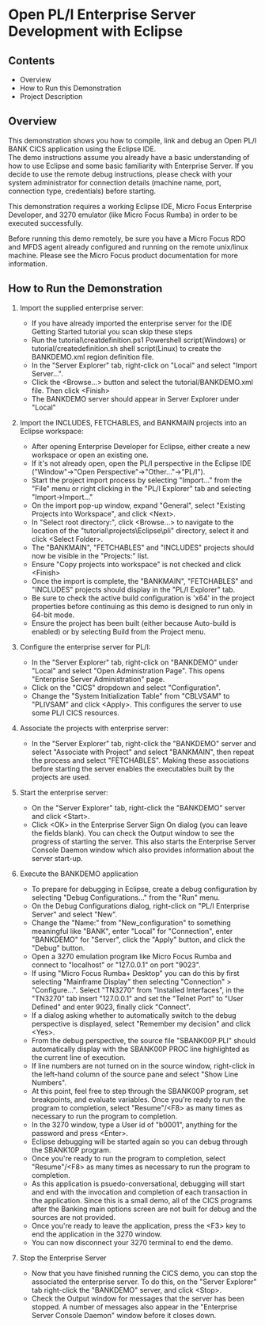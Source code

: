 # Open PL/I Enterprise Server Development with Eclipse
## Contents
- Overview
- How to Run this Demonstration
- Project Description

## Overview
This demonstration shows you how to compile, link and debug an Open PL/I BANK CICS application using the Eclipse IDE.  
The demo instructions assume you already have a basic understanding of how to use Eclipse and some basic familiarity with Enterprise Server.
If you decide to use the remote debug instructions, please check with your system administrator for connection details (machine name, port, connection type, credentials) before starting.

This demonstration requires a working Eclipse IDE, Micro Focus Enterprise Developer, and 3270 emulator (like Micro Focus Rumba) in order to be executed successfully.  

Before running this demo remotely, be sure you have a Micro Focus RDO and MFDS agent already configured and running on the remote unix/linux machine.
Please see the Micro Focus product documentation for more information.

## How to Run the Demonstration
1. Import the supplied enterprise server:
    - If you have already imported the enterprise server for the IDE Getting Started tutorial you scan skip these steps
    - Run the tutorial\creatdefinition.ps1 Powershell script(Windows) or tutorial/createdefinition.sh shell script(Linux) to create the BANKDEMO.xml region definition file. 
    - In the "Server Explorer" tab, right-click on "Local" and select "Import Server...". 
    - Click the &lt;Browse...&gt; button and select the tutorial/BANKDEMO.xml file. Then click &lt;Finish&gt;
    - The BANKDEMO server should appear in Server Explorer under "Local"

2. Import the INCLUDES, FETCHABLES, and BANKMAIN projects into an Eclipse workspace:
    - After opening Enterprise Developer for Eclipse, either create a new workspace or open an existing one.
    - If it's not already open, open the PL/I perspective in the Eclipse IDE ("Window"->"Open Perspective"->"Other..."->"PL/I").
    - Start the project import process by selecting "Import..." from the "File" menu or right clicking in the "PL/I Explorer" tab and selecting "Import->Import..."
    - On the import pop-up window, expand "General", select "Existing Projects into Workspace", and click &lt;Next&gt;.
    - In "Select root directory:", click &lt;Browse...&gt; to navigate to the location of the "tutorial\projects\Eclipse\pli" directory, select it and click &lt;Select Folder&gt;.
    - The "BANKMAIN", "FETCHABLES" and "INCLUDES" projects should now be visible in the "Projects:" list.
    - Ensure "Copy projects into workspace" is not checked and click &lt;Finish&gt;
    - Once the import is complete, the "BANKMAIN", "FETCHABLES" and "INCLUDES" projects should display in the "PL/I Explorer" tab.
    - Be sure to check the active build configuration is 'x64' in the project properties before continuing as this demo is designed to run only in 64-bit mode.
    - Ensure the project has been built (either because Auto-build is enabled) or by selecting Build from the Project menu.

3. Configure the enterprise server for PL/I:
    - In the "Server Explorer" tab, right-click on "BANKDEMO" under "Local" and select "Open Administration Page". This opens "Enterprise Server Administration"  page.
    - Click on the "CICS" dropdown and select "Configuration".
    - Change the "System Initialization Table" from "CBLVSAM" to "PLIVSAM" and click &lt;Apply&gt;. This configures the server to use some PL/I CICS resources.
      
4. Associate the projects with enterprise server:
    - In the "Server Explorer" tab, right-click the "BANKDEMO" server and select "Associate with Project" and select "BANKMAIN", then repeat the process and select "FETCHABLES". Making these associations
      before starting the server enables the executables built by the projects are used.

5. Start the enterprise server:
    - On the "Server Explorer" tab, right-click the "BANKDEMO" server and click &lt;Start&gt;.
    - Click &lt;OK&gt; in the Enterprise Server Sign On dialog (you can leave the fields blank). You can check the Output window to see the progress of starting the server. This also starts the Enterprise Server Console Daemon window which also provides information about the server start-up.

6. Execute the BANKDEMO application
    - To prepare for debugging in Eclipse, create a debug configuration by selecting "Debug Configurations..." from the "Run" menu.
    - On the Debug Configurations dialog, right-click on "PL/I Enterprise Server" and select "New".
    - Change the "Name:" from "New_configuration" to something meaningful like "BANK", enter "Local" for "Connection", enter "BANKDEMO" for "Server", click the "Apply" button, and click the "Debug" button.
    - Open a 3270 emulation program like Micro Focus Rumba and connect to "localhost" or "127.0.0.1" on port "9023".
    - If using "Micro Focus Rumba+ Desktop" you can do this by first selecting "Mainframe Display" then selecting "Connection" > "Configure...". Select "TN3270" from "Installed Interfaces", in the "TN3270" tab insert "127.0.0.1" and set the "Telnet Port" to "User Defined" and enter 9023, finally click "Connect".
    - If a dialog asking whether to automatically switch to the debug perspective is displayed, select "Remember my decision" and click &lt;Yes&gt;.
    - From the debug perspective, the source file "SBANK00P.PLI" should automatically display with the SBANK00P PROC line highlighted as the current line of execution.
    - If line numbers are not turned on in the source window, right-click in the left-hand column of the source pane and select "Show Line Numbers".
    - At this point, feel free to step through the SBANK00P program, set breakpoints, and evaluate variables.  Once you're ready to run the program to completion, select "Resume"/&lt;F8&gt; as many times as necessary to run the program to completion.
    - In the 3270 window, type a User id of "b0001", anything for the password and press &lt;Enter&gt;.
    - Eclipse debugging will be started again so you can debug through the SBANK10P program.          
    - Once you're ready to run the program to completion, select "Resume"/&lt;F8&gt; as many times as necessary to run the program to completion.          
    - As this application is psuedo-conversational, debugging will start and end with the invocation and completion of each transaction in the application.  Since this is a small demo, all of the CICS programs after the Banking main options screen are not built for debug and the sources are not provided.
    - Once you're ready to leave the application, press the &lt;F3&gt; key to end the application in the 3270 window.
    - You can now disconnect your 3270 terminal to end the demo.

7. Stop the Enterprise Server
    - Now that you have finished running the CICS demo, you can stop the associated the enterprise server. To do this, on the "Server Explorer" tab right-click the "BANKDEMO" server, and click &lt;Stop&gt;.
    - Check the Output window for messages that the server has been stopped. A number of messages also appear in the "Enterprise Server Console Daemon" window before it closes down.
